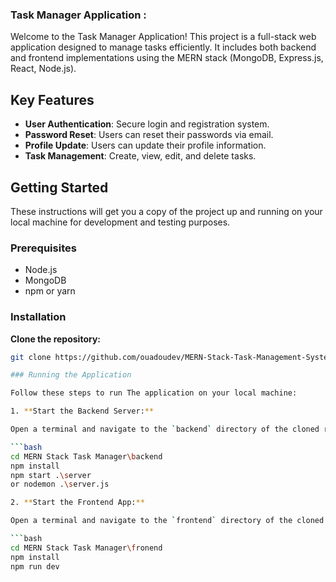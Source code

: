 ### Task Manager Application :
Welcome to the Task Manager Application! This project is a full-stack web application designed to manage tasks efficiently. It includes both backend and frontend implementations using the MERN stack (MongoDB, Express.js, React, Node.js).


## Key Features
- **User Authentication**: Secure login and registration system.
- **Password Reset**: Users can reset their passwords via email.
- **Profile Update**: Users can update their profile information.
- **Task Management**: Create, view, edit, and delete tasks.
## Getting Started
These instructions will get you a copy of the project up and running on your local machine for development and testing purposes.

### Prerequisites
- Node.js
- MongoDB
- npm or yarn

### Installation
**Clone the repository:**
   ```bash
   git clone https://github.com/ouadoudev/MERN-Stack-Task-Management-System.git
   
### Running the Application

Follow these steps to run The application on your local machine:

1. **Start the Backend Server:**

   Open a terminal and navigate to the `backend` directory of the cloned repository:

   ```bash
 cd MERN Stack Task Manager\backend
   npm install  
   npm start .\server
or nodemon .\server.js

2. **Start the Frontend App:**

   Open a terminal and navigate to the `frontend` directory of the cloned repository:

   ```bash
 cd MERN Stack Task Manager\fronend
   npm install  
 npm run dev

   
